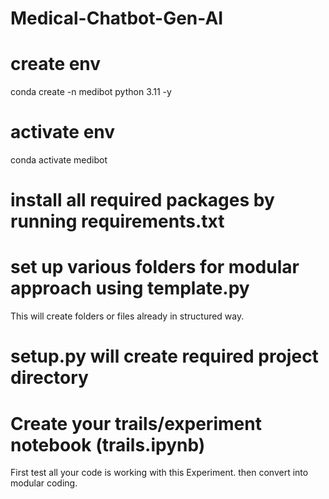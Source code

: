 # Medical-Chatbot-Gen-AI

# create env
conda create -n medibot python 3.11 -y

# activate env
conda activate medibot

# install all required packages by running requirements.txt

# set up various folders for modular approach using template.py
This will create folders or files already in structured way.

# setup.py will create required project directory

# Create your trails/experiment notebook  (trails.ipynb)
First test all your code is working with this Experiment. then convert into modular coding. 

